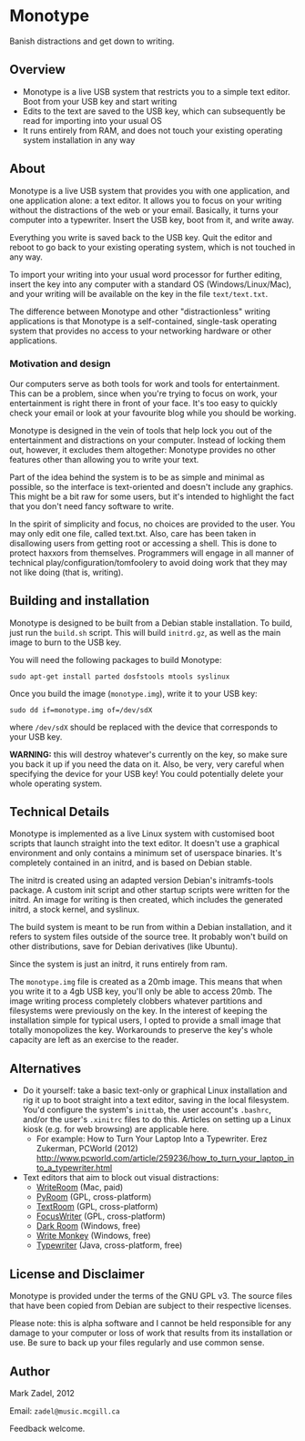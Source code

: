 
# Monotype

Banish distractions and get down to writing.



## Overview

- Monotype is a live USB system that restricts you to a simple text editor.
  Boot from your USB key and start writing
- Edits to the text are saved to the USB key, which can subsequently be read
  for importing into your usual OS
- It runs entirely from RAM, and does not touch your existing operating system
  installation in any way



## About

Monotype is a live USB system that provides you with one application, and one
application alone: a text editor.  It allows you to focus on your writing
without the distractions of the web or your email.  Basically, it turns your
computer into a typewriter.  Insert the USB key, boot from it, and write away.

Everything you write is saved back to the USB key.  Quit the editor and reboot
to go back to your existing operating system, which is not touched in any way.

To import your writing into your usual word processor for further editing,
insert the key into any computer with a standard OS (Windows/Linux/Mac), and
your writing will be available on the key in the file `text/text.txt`.

The difference between Monotype and other "distractionless" writing
applications is that Monotype is a self-contained, single-task operating system
that provides no access to your networking hardware or other applications.



### Motivation and design

Our computers serve as
both tools for work and tools for entertainment.  This can be a problem,
since when you're trying to focus on work, your entertainment is right there in
front of your face.  It's too easy to quickly check your email or look at your
favourite blog while you should be working.

Monotype is designed in the vein of tools that help lock you out of the
entertainment and distractions on your computer.  Instead of locking them out,
however, it excludes them altogether: Monotype provides no other features other
than allowing you to write your text.

Part of the idea behind the system is to be as simple and minimal as possible, so
the interface is text-oriented and doesn't include any graphics.  This might be
a bit raw for some users, but it's intended to highlight the fact that you
don't need fancy software to write.

In the spirit of simplicity and focus, no choices are provided to the user.
You may only edit one file, called text.txt.  Also, care has been taken in
disallowing users from getting root or accessing a shell.  This is done to
protect haxxors from themselves.  Programmers will engage in all manner of
technical play/configuration/tomfoolery to avoid doing work that they may not
like doing (that is, writing).



## Building and installation

Monotype is designed to be built from a Debian stable installation.  To build,
just run the `build.sh` script.  This will build `initrd.gz`, as well as the
main image to burn to the USB key.

You will need the following packages to build Monotype:

    sudo apt-get install parted dosfstools mtools syslinux

Once you build the image (`monotype.img`), write it to your USB key:

    sudo dd if=monotype.img of=/dev/sdX

where `/dev/sdX` should be replaced with the device that corresponds to
your USB key.

**WARNING:** this will destroy whatever's currently on the key, so make sure
you back it up if you need the data on it.  Also, be very, very careful when
specifying the device for your USB key!  You could potentially delete your
whole operating system.



## Technical Details

Monotype is implemented as a live Linux system with customised boot scripts
that launch straight into the text editor.  It doesn't use a graphical
environment and only contains a minimum set of userspace binaries.  It's
completely contained in an initrd, and is based on Debian stable.

The initrd is created using an adapted version Debian's initramfs-tools
package.  A custom init script and other startup scripts were written for the
initrd.  An image for writing is then created, which includes the generated
initrd, a stock kernel, and syslinux.

The build system is meant to be run from within a Debian installation, and it
refers to system files outside of the source tree.  It probably won't build on
other distributions, save for Debian derivatives (like Ubuntu).

Since the system is just an initrd, it runs entirely from ram.

The `monotype.img` file is created as a 20mb image.  This means that when you
write it to a 4gb USB key, you'll only be able to access 20mb.  The image
writing process completely clobbers whatever partitions and filesystems were
previously on the key.  In the interest of keeping the installation simple for
typical users, I opted to provide a small image that totally monopolizes the
key.  Workarounds to preserve the key's whole capacity are left as an exercise
to the reader.



## Alternatives

- Do it yourself: take a basic text-only or graphical Linux installation and
  rig it up to boot straight into a text editor, saving in the local
  filesystem.  You'd configure the system's `inittab`, the user account's
  `.bashrc`,  and/or the user's `.xinitrc` files to do this.
  Articles on setting up a Linux kiosk (e.g. for web browsing) are applicable here.
    - For example:
      How to Turn Your Laptop Into a Typewriter. Erez Zukerman, PCWorld (2012)<br/>
      <http://www.pcworld.com/article/259236/how_to_turn_your_laptop_into_a_typewriter.html>
- Text editors that aim to block out visual distractions:
    - [WriteRoom](http://www.hogbaysoftware.com/products/writeroom) (Mac, paid)
    - [PyRoom](http://pyroom.org/) (GPL, cross-platform)
    - [TextRoom](http://code.google.com/p/textroom/) (GPL, cross-platform)
    - [FocusWriter](http://gottcode.org/focuswriter/) (GPL, cross-platform)
    - [Dark Room](http://they.misled.us/dark-room) (Windows, free)
    - [Write Monkey](http://writemonkey.com/index.php) (Windows, free)
    - [Typewriter](http://www.lifehackingmovie.com/2009/05/18/typewriter-minimal-text-editor-freeware/)  (Java, cross-platform, free)



## License and Disclaimer

Monotype is provided under the terms of the GNU GPL v3.  The source files that
have been copied from Debian are subject to their respective licenses.

Please note: this is alpha software and I cannot be held responsible for any
damage to your computer or loss of work that results from its installation or
use.  Be sure to back up your files regularly and use common sense.



## Author

Mark Zadel, 2012

Email: `zadel@music.mcgill.ca`

Feedback welcome.

